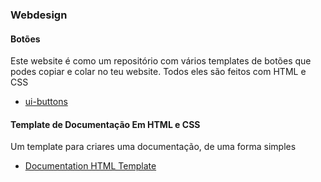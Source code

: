### Webdesign

#### Botões

Este website é como um repositório com vários templates de botões que podes copiar e colar no teu website. Todos eles são feitos com HTML e CSS

- [ui-buttons](https://ui-buttons.web.app/)

#### Template de Documentação Em HTML e CSS

Um template para criares uma documentação, de uma forma simples

- [Documentation HTML Template](https://github.com/surjithctly/documentation-html-template)


